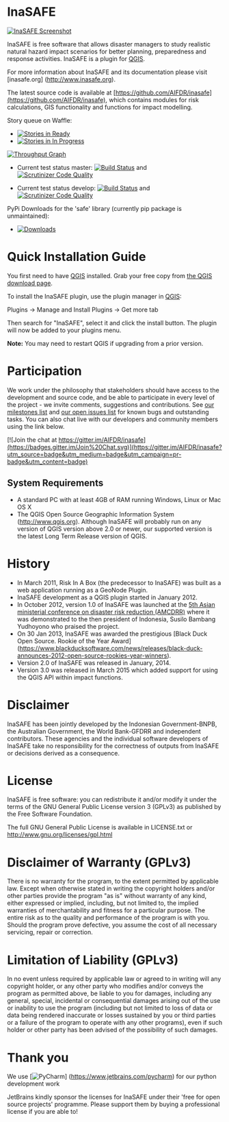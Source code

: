 InaSAFE
=======

[![InaSAFE Screenshot](http://blogtest.inasafe.org/wp-content/uploads/2015/02/about-screenshot14.png)](http://inasafe.org)

InaSAFE is free software that allows disaster managers to study realistic
natural hazard impact scenarios for better planning, preparedness and
response activities. InaSAFE is a plugin for [QGIS](http://qgis.org).

For more information about InaSAFE and its documentation please visit [inasafe.org] (http://www.inasafe.org).

The latest source code is available at
[https://github.com/AIFDR/inasafe](https://github.com/AIFDR/inasafe),
which contains modules for risk calculations, GIS functionality and
functions for impact modelling.


Story queue on Waffle:

* [![Stories in Ready](https://badge.waffle.io/AIFDR/inasafe.svg?label=ready&title=Ready)](http://waffle.io/AIFDR/inasafe) 
* [![Stories in In Progress](https://badge.waffle.io/AIFDR/inasafe.svg?label=in%20progress&title=In%20Progress)](http://waffle.io/AIFDR/inasafe)

[![Throughput Graph](https://graphs.waffle.io/aifdr/inasafe/throughput.svg)](https://waffle.io/aifdr/inasafe/metrics)

* Current test status master: [![Build Status](https://travis-ci.org/AIFDR/inasafe.svg?branch=master)](https://travis-ci.org/AIFDR/inasafe) and
[![Scrutinizer Code Quality](https://scrutinizer-ci.com/g/AIFDR/inasafe/badges/quality-score.png?b=master)](https://scrutinizer-ci.com/g/AIFDR/inasafe/?branch=master)

* Current test status develop: [![Build Status](https://travis-ci.org/AIFDR/inasafe.svg?branch=develop)](https://travis-ci.org/AIFDR/inasafe) and 
[![Scrutinizer Code Quality](https://scrutinizer-ci.com/g/AIFDR/inasafe/badges/quality-score.png?b=develop)](https://scrutinizer-ci.com/g/AIFDR/inasafe/?branch=develop)


PyPi Downloads for the 'safe' library (currently pip package is unmaintained):

* [![Downloads](https://pypip.in/d/python-safe/badge.png)](https://crate.io/packages/python-safe)



Quick Installation Guide
========================

You first need to have [QGIS](http://qgis.org/) installed. Grab your free
copy from [the QGIS download page](http://download/qgis.org).

To install the InaSAFE plugin, use the plugin manager in
[QGIS](http://qgis.org):

  Plugins → Manage and Install Plugins → Get more tab

Then search for "InaSAFE", select it and click the install button.
The plugin will now be added to your plugins menu.

**Note:** You may need to restart QGIS if upgrading from a prior version.

Participation
=============

We work under the philosophy that stakeholders should have access to the
development and source code, and be able to participate in every level of the 
project - we invite comments, suggestions and contributions.  See
[our milestones list](https://github.com/AIFDR/inasafe/issues/milestones) and
[our open issues list](https://github.com/AIFDR/inasafe/issues?page=1&state=open)
for known bugs and outstanding tasks. You can also chat live with our developers
and community members using the link below.

[![Join the chat at https://gitter.im/AIFDR/inasafe](https://badges.gitter.im/Join%20Chat.svg)](https://gitter.im/AIFDR/inasafe?utm_source=badge&utm_medium=badge&utm_campaign=pr-badge&utm_content=badge)


System Requirements
-------------------

 - A standard PC with at least 4GB of RAM running Windows, Linux or Mac OS X
 - The QGIS Open Source Geographic Information System (http://www.qgis.org).
   Although InaSAFE will probably run on any version of QGIS version above 2.0
   or newer, our supported version is the latest Long Term Release version
   of QGIS.

History
=======

* In March 2011, Risk In A Box (the predecessor to InaSAFE) was built as a web 
  application running as a GeoNode Plugin.
* InaSAFE development as a QGIS plugin started in January 2012.
* In October 2012, version 1.0 of InaSAFE was launched at the [5th Asian ministerial conference on disaster risk reduction (AMCDRR)](
  http://www.unisdr.org/we/inform/events/23540) where it was demonstrated to 
  the then president of Indonesia, Susilo Bambang Yudhoyono who praised the project.
* On 30 Jan 2013, InaSAFE was awarded the prestigious [Black Duck Open Source.
  Rookie of the Year Award] (https://www.blackducksoftware.com/news/releases/black-duck-announces-2012-open-source-rookies-year-winners).
* Version 2.0 of InaSAFE was released in January, 2014.
* Version 3.0 was released in March 2015 which added support
  for using the QGIS API within impact functions.

Disclaimer
==========

InaSAFE has been jointly developed by the Indonesian Government-BNPB, the
Australian Government, the World Bank-GFDRR and independent contributors.
These agencies and the individual software developers of InaSAFE take no
responsibility for the correctness of outputs from InaSAFE or decisions 
derived as a consequence.


License
=======

InaSAFE is free software: you can redistribute it and/or modify it
under the terms of the GNU General Public License version 3 (GPLv3) as
published by the Free Software Foundation.

The full GNU General Public License is available in LICENSE.txt or
http://www.gnu.org/licenses/gpl.html


Disclaimer of Warranty (GPLv3)
==============================

There is no warranty for the program, to the extent permitted by
applicable law. Except when otherwise stated in writing the copyright
holders and/or other parties provide the program "as is" without warranty
of any kind, either expressed or implied, including, but not limited to,
the implied warranties of merchantability and fitness for a particular
purpose. The entire risk as to the quality and performance of the program
is with you. Should the program prove defective, you assume the cost of
all necessary servicing, repair or correction.


Limitation of Liability (GPLv3)
===============================

In no event unless required by applicable law or agreed to in writing
will any copyright holder, or any other party who modifies and/or conveys
the program as permitted above, be liable to you for damages, including any
general, special, incidental or consequential damages arising out of the
use or inability to use the program (including but not limited to loss of
data or data being rendered inaccurate or losses sustained by you or third
parties or a failure of the program to operate with any other programs),
even if such holder or other party has been advised of the possibility of
such damages.

Thank you
=========

We use [![PyCharm](https://www.jetbrains.com/pycharm/docs/logo_pycharm.png)]
(https://www.jetbrains.com/pycharm) for our python development work 

JetBrains kindly sponsor the licenses for InaSAFE under their 'free for 
open source projects' programme. Please support them by buying a professional 
license if you are able to!

